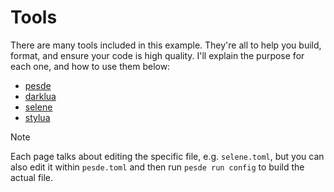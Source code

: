 # Tools

There are many tools included in this example.
They're all to help you build, format, and ensure your code is high quality.
I'll explain the purpose for each one, and how to use them below:

- [pesde](./TOOLS_PESDE.md)
- [darklua](./TOOLS_DARKLUA.md)
- [selene](./TOOLS_SELENE.md)
- [stylua](./TOOLS_STYLUA.md)

> [!NOTE]
> Each page talks about editing the specific file, e.g. `selene.toml`, but you can also edit it within `pesde.toml` and then run `pesde run config` to build the actual file.

